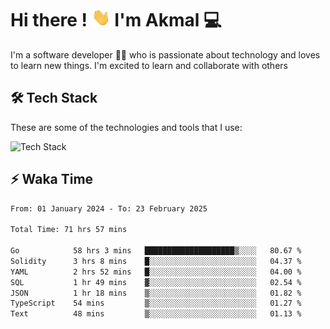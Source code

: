 # Hi there ! <img src="https://github.com/ABSphreak/ABSphreak/blob/master/gifs/Hi.gif" width="30"> I'm Akmal  💻

I'm a software developer 👨‍💻 who is passionate about technology and loves to learn new things. I'm excited to learn and collaborate with others

## 🛠️ Tech Stack

These are some of the technologies and tools that I use:

![Tech Stack](https://skillicons.dev/icons?i=typescript,nodejs,javascript,express,nest,sequelize,go,rabbitmq,python,solidity,react,vue,next,nuxtjs,webpack,vite,tailwindcss,bootstrap,css,scss,html,vercel,firebase,heroku,netlify,docker,postgresql,mongodb,redis,mysql,graphql,git,github,gitlab,vscode,figma,postman,pytorch,tensorflow,bash)

## ⚡ Waka Time
<!--START_SECTION:waka-->

```txt
From: 01 January 2024 - To: 23 February 2025

Total Time: 71 hrs 57 mins

Go            58 hrs 3 mins   ████████████████████▒░░░░   80.67 %
Solidity      3 hrs 8 mins    █░░░░░░░░░░░░░░░░░░░░░░░░   04.37 %
YAML          2 hrs 52 mins   █░░░░░░░░░░░░░░░░░░░░░░░░   04.00 %
SQL           1 hr 49 mins    ▓░░░░░░░░░░░░░░░░░░░░░░░░   02.54 %
JSON          1 hr 18 mins    ▒░░░░░░░░░░░░░░░░░░░░░░░░   01.82 %
TypeScript    54 mins         ▒░░░░░░░░░░░░░░░░░░░░░░░░   01.27 %
Text          48 mins         ▒░░░░░░░░░░░░░░░░░░░░░░░░   01.13 %
```

<!--END_SECTION:waka-->



